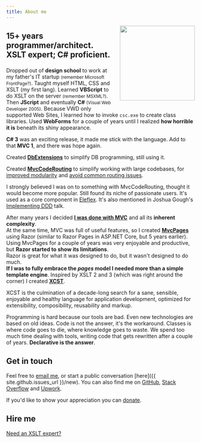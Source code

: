 ```yaml
---
title: About me
---
```


<img src="{{ site.github.owner_gravatar_url }}" style="clear: right; float: right; margin-bottom: 1em; margin-left: 1em;" width="200" height="200"/>

<h2 markdown="1">

**15+ years** programmer/architect.  
**XSLT** expert; **C#** proficient.

</h2>

Dropped out of **design school** to work at my father's IT startup <small>(remember Microsoft FrontPage?)</small>. Taught myself HTML, CSS and XSLT (my first lang). Learned **VBScript** to do XSLT on the server <small>(remember MSXML?)</small>. Then **JScript** and eventually **C#** <small>(Visual Web Developer 2005)</small>. Because VWD only supported Web Sites, I learned how to invoke `csc.exe` to create class libraries. Used **WebForms** for a couple of years until I realized **how horrible it is** beneath its shiny appearance.  

**C# 3** was an exciting release, it made me stick with the language. Add to that **MVC 1**, and there was hope again.  

Created **[DbExtensions](https://maxtoroq.github.io/DbExtensions/)** to simplify DB programming, still using it.  

Created **[MvcCodeRouting](https://github.com/maxtoroq/MvcCodeRouting)** to simplify working with large codebases, for [improved modularity](https://maxtoroq.github.io/2013/02/aspnet-mvc-workflow-per-controller.html) and [avoid common routing issues](https://maxtoroq.github.io/2014/02/why-aspnet-mvc-routing-sucks.html).  

<div class="note" markdown="1">

I strongly believed I was on to something with MvcCodeRouting, thought it would become more popular. Still found its niche of passionate users. It's used as a core component in [Eleflex](https://github.com/ProductionReady/Eleflex/blob/9e285d9/V3.0/Documentation/Eleflex%20V3%20Design.pdf). It's also mentioned in Joshua Gough's [Implementing DDD](https://docs.google.com/presentation/d/1dNRuDwVIOApuLVrdjy0cKCSL7F5gHa2ecUsnnm3cZFo/edit#slide=id.gbbed5dc7_056) talk.

</div>

After many years I decided **[I was done with MVC](https://maxtoroq.github.io/2015/06/nomvc.html)** and all its **inherent complexity**.  
At the same time, MVC was full of useful features, so I created **[MvcPages](https://maxtoroq.github.io/2012/11/mvcpages-aspnet-mvc-without-routes-and-controllers.html)** using Razor (similar to Razor Pages in ASP.NET Core, but 5 years earlier).  
Using MvcPages for a couple of years was very enjoyable and productive, but **Razor started to show its limitations**.  
Razor is great for what it was designed to do, but it wasn't designed to do much.  
**If I was to fully embrace the *pages* model I needed more than a simple template engine**. Inspired by XSLT 2 and 3 (which was right around the corner) I created **[XCST](https://maxtoroq.github.io/XCST/)**.

XCST is the culmination of a decade-long search for a sane, sensible, enjoyable and healthy language for application development, optimized for extensibility, composibility, reusability and markup.

Programming is hard because our tools are bad. Even new technologies are based on old ideas. Code is not the answer, it's the workaround. Classes is where code goes to die, where knowledge goes to waste. We spend too much time dealing with tools, writing code that gets rewritten after a couple of years. **Declarative is the answer**.

Get in touch
------------
Feel free to [email me](mailto:maxtoroq@gmail.com), or start a public conversation [here]({{ site.github.issues_url }}/new). You can also find me on [GitHub](https://github.com/maxtoroq), [Stack Overflow](http://stackoverflow.com/users/39923) and [Upwork](https://www.upwork.com/freelancers/~013968c95eab35c636).

If you'd like to show your appreciation you can [donate](donate.html).

Hire me
-------
[Need an XSLT expert?](/p/XSLT-Expert-for-hire.html)
